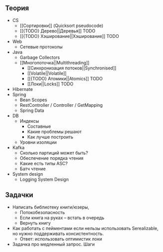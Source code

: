 
## Теория

- CS
	- [[Сортировки]] (Quicksort pseudocode)
	- [[{TODO} Дерево||Деревья]] TODO
	- [[{TODO} Хэширование||Хэширование]] TODO
- Web
	- Сетевые протоколы
- Java
	- Garbage Collectors
	- [[Многопоточка||Multithreading]]
		- [[Синхронизация потоков||Synchronised]]
		- [[Volatile||Volatile]]
		- [[{TODO} Атомики||Atomics]] TODO
		- [[Локи||Locks]] TODO
- Hibernate
- Spring
	- Bean Scopes
	- RestController / Controller / GetMapping
	- Spring Data
- DB
	- Индексы
		- Составные
		- Какие проблемы решают
		- Как лучше построить
	- Уровни изоляции
- Kafka
	- Сколько партиций может быть?
	- Обеспечение порядка чтения
	- Какие есть типы ASC?
	- Батч чтение
- System design
	- Logging System Design


## Задачки

- Написать библиотеку книги/юзеры, 
	- Потокобезопасность
	- Если книга на руках – встать в очередь
	- Вернуть книгу
- Как работать с пейментами если нельзы использовать Serealizable, но нужно поддерживать консистентность. 
	-  Ответ: использовать оптимистик локи
- Задачка про медленный запрос. Шаги